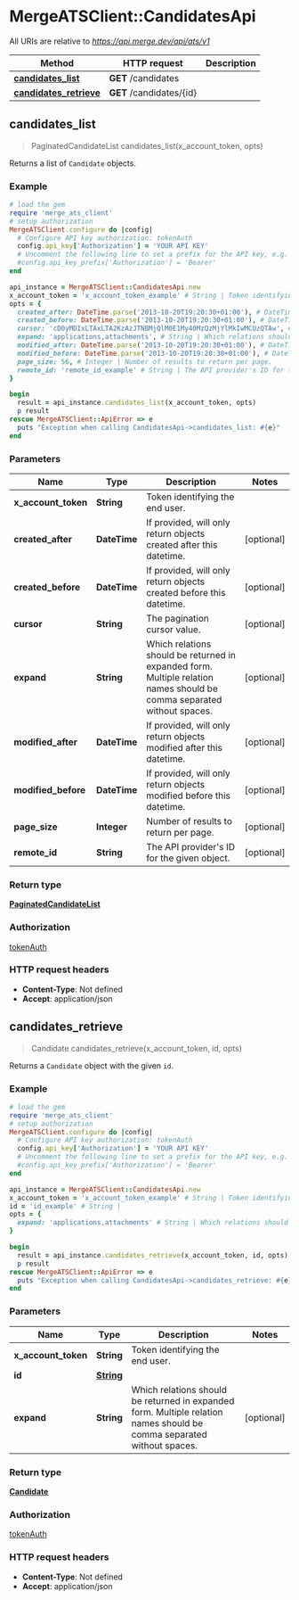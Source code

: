# MergeATSClient::CandidatesApi

All URIs are relative to *https://api.merge.dev/api/ats/v1*

Method | HTTP request | Description
------------- | ------------- | -------------
[**candidates_list**](CandidatesApi.md#candidates_list) | **GET** /candidates | 
[**candidates_retrieve**](CandidatesApi.md#candidates_retrieve) | **GET** /candidates/{id} | 



## candidates_list

> PaginatedCandidateList candidates_list(x_account_token, opts)



Returns a list of `Candidate` objects.

### Example

```ruby
# load the gem
require 'merge_ats_client'
# setup authorization
MergeATSClient.configure do |config|
  # Configure API key authorization: tokenAuth
  config.api_key['Authorization'] = 'YOUR API KEY'
  # Uncomment the following line to set a prefix for the API key, e.g. 'Bearer' (defaults to nil)
  #config.api_key_prefix['Authorization'] = 'Bearer'
end

api_instance = MergeATSClient::CandidatesApi.new
x_account_token = 'x_account_token_example' # String | Token identifying the end user.
opts = {
  created_after: DateTime.parse('2013-10-20T19:20:30+01:00'), # DateTime | If provided, will only return objects created after this datetime.
  created_before: DateTime.parse('2013-10-20T19:20:30+01:00'), # DateTime | If provided, will only return objects created before this datetime.
  cursor: 'cD0yMDIxLTAxLTA2KzAzJTNBMjQlM0E1My40MzQzMjYlMkIwMCUzQTAw', # String | The pagination cursor value.
  expand: 'applications,attachments', # String | Which relations should be returned in expanded form. Multiple relation names should be comma separated without spaces.
  modified_after: DateTime.parse('2013-10-20T19:20:30+01:00'), # DateTime | If provided, will only return objects modified after this datetime.
  modified_before: DateTime.parse('2013-10-20T19:20:30+01:00'), # DateTime | If provided, will only return objects modified before this datetime.
  page_size: 56, # Integer | Number of results to return per page.
  remote_id: 'remote_id_example' # String | The API provider's ID for the given object.
}

begin
  result = api_instance.candidates_list(x_account_token, opts)
  p result
rescue MergeATSClient::ApiError => e
  puts "Exception when calling CandidatesApi->candidates_list: #{e}"
end
```

### Parameters


Name | Type | Description  | Notes
------------- | ------------- | ------------- | -------------
 **x_account_token** | **String**| Token identifying the end user. | 
 **created_after** | **DateTime**| If provided, will only return objects created after this datetime. | [optional] 
 **created_before** | **DateTime**| If provided, will only return objects created before this datetime. | [optional] 
 **cursor** | **String**| The pagination cursor value. | [optional] 
 **expand** | **String**| Which relations should be returned in expanded form. Multiple relation names should be comma separated without spaces. | [optional] 
 **modified_after** | **DateTime**| If provided, will only return objects modified after this datetime. | [optional] 
 **modified_before** | **DateTime**| If provided, will only return objects modified before this datetime. | [optional] 
 **page_size** | **Integer**| Number of results to return per page. | [optional] 
 **remote_id** | **String**| The API provider&#39;s ID for the given object. | [optional] 

### Return type

[**PaginatedCandidateList**](PaginatedCandidateList.md)

### Authorization

[tokenAuth](../README.md#tokenAuth)

### HTTP request headers

- **Content-Type**: Not defined
- **Accept**: application/json


## candidates_retrieve

> Candidate candidates_retrieve(x_account_token, id, opts)



Returns a `Candidate` object with the given `id`.

### Example

```ruby
# load the gem
require 'merge_ats_client'
# setup authorization
MergeATSClient.configure do |config|
  # Configure API key authorization: tokenAuth
  config.api_key['Authorization'] = 'YOUR API KEY'
  # Uncomment the following line to set a prefix for the API key, e.g. 'Bearer' (defaults to nil)
  #config.api_key_prefix['Authorization'] = 'Bearer'
end

api_instance = MergeATSClient::CandidatesApi.new
x_account_token = 'x_account_token_example' # String | Token identifying the end user.
id = 'id_example' # String | 
opts = {
  expand: 'applications,attachments' # String | Which relations should be returned in expanded form. Multiple relation names should be comma separated without spaces.
}

begin
  result = api_instance.candidates_retrieve(x_account_token, id, opts)
  p result
rescue MergeATSClient::ApiError => e
  puts "Exception when calling CandidatesApi->candidates_retrieve: #{e}"
end
```

### Parameters


Name | Type | Description  | Notes
------------- | ------------- | ------------- | -------------
 **x_account_token** | **String**| Token identifying the end user. | 
 **id** | [**String**](.md)|  | 
 **expand** | **String**| Which relations should be returned in expanded form. Multiple relation names should be comma separated without spaces. | [optional] 

### Return type

[**Candidate**](Candidate.md)

### Authorization

[tokenAuth](../README.md#tokenAuth)

### HTTP request headers

- **Content-Type**: Not defined
- **Accept**: application/json

